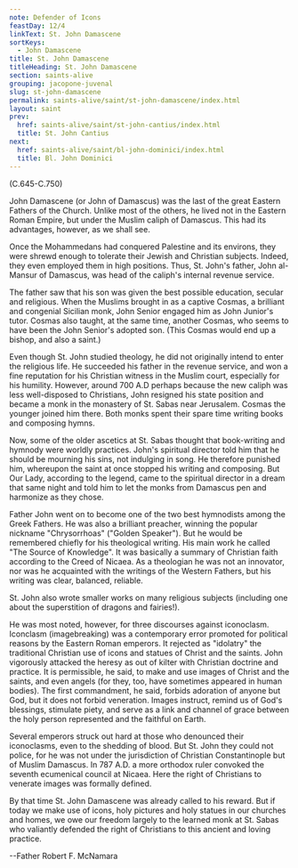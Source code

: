 ```yaml
---
note: Defender of Icons
feastDay: 12/4
linkText: St. John Damascene
sortKeys:
  - John Damascene
title: St. John Damascene
titleHeading: St. John Damascene
section: saints-alive
grouping: jacopone-juvenal
slug: st-john-damascene
permalink: saints-alive/saint/st-john-damascene/index.html
layout: saint
prev:
  href: saints-alive/saint/st-john-cantius/index.html
  title: St. John Cantius
next:
  href: saints-alive/saint/bl-john-dominici/index.html
  title: Bl. John Dominici
---
```

(C.645-C.750)

John Damascene (or John of Damascus) was the last of the great Eastern Fathers of the Church. Unlike most of the others, he lived not in the Eastern Roman Empire, but under the Muslim caliph of Damascus. This had its advantages, however, as we shall see.

Once the Mohammedans had conquered Palestine and its environs, they were shrewd enough to tolerate their Jewish and Christian subjects. Indeed, they even employed them in high positions. Thus, St. John's father, John al-Mansur of Damascus, was head of the caliph's internal revenue service.

The father saw that his son was given the best possible education, secular and religious. When the Muslims brought in as a captive Cosmas, a brilliant and congenial Sicilian monk, John Senior engaged him as John Junior's tutor. Cosmas also taught, at the same time, another Cosmas, who seems to have been the John Senior's adopted son. (This Cosmas would end up a bishop, and also a saint.)

Even though St. John studied theology, he did not originally intend to enter the religious life. He succeeded his father in the revenue service, and won a fine reputation for his Christian witness in the Muslim court, especially for his humility. However, around 700 A.D perhaps because the new caliph was less well-disposed to Christians, John resigned his state position and became a monk in the monastery of St. Sabas near Jerusalem. Cosmas the younger joined him there. Both monks spent their spare time writing books and composing hymns.

Now, some of the older ascetics at St. Sabas thought that book-writing and hymnody were worldly practices. John's spiritual director told him that he should be mourning his sins, not indulging in song. He therefore punished him, whereupon the saint at once stopped his writing and composing. But Our Lady, according to the legend, came to the spiritual director in a dream that same night and told him to let the monks from Damascus pen and harmonize as they chose.

Father John went on to become one of the two best hymnodists among the Greek Fathers. He was also a brilliant preacher, winning the popular nickname "Chrysorrhoas" ("Golden Speaker"). But he would be remembered chiefly for his theological writing. His main work he called "The Source of Knowledge". It was basically a summary of Christian faith according to the Creed of Nicaea. As a theologian he was not an innovator, nor was he acquainted with the writings of the Western Fathers, but his writing was clear, balanced, reliable.

St. John also wrote smaller works on many religious subjects (including one about the superstition of dragons and fairies!).

He was most noted, however, for three discourses against iconoclasm. Iconclasm (imagebreaking) was a contemporary error promoted for political reasons by the Eastern Roman emperors. It rejected as "idolatry" the traditional Christian use of icons and statues of Christ and the saints. John vigorously attacked the heresy as out of kilter with Christian doctrine and practice. It is permissible, he said, to make and use images of Christ and the saints, and even angels (for they, too, have sometimes appeared in human bodies). The first commandment, he said, forbids adoration of anyone but God, but it does not forbid veneration. Images instruct, remind us of God's blessings, stimulate piety, and serve as a link and channel of grace between the holy person represented and the faithful on Earth.

Several emperors struck out hard at those who denounced their iconoclasms, even to the shedding of blood. But St. John they could not police, for he was not under the jurisdiction of Christian Constantinople but of Muslim Damascus. In 787 A.D. a more orthodox ruler convoked the seventh ecumenical council at Nicaea. Here the right of Christians to venerate images was formally defined.

By that time St. John Damascene was already called to his reward. But if today we make use of icons, holy pictures and holy statues in our churches and homes, we owe our freedom largely to the learned monk at St. Sabas who valiantly defended the right of Christians to this ancient and loving practice.

\--Father Robert F. McNamara
